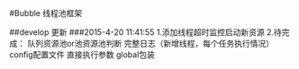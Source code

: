 #Bubble 线程池框架

##develop 更新
###2015-4-20 11:41:55
1.添加线程超时监控启动新资源
2.待完成：
队列资源池or池资源池判断 
完整日志（新增线程，每个任务执行情况）
config配置文件
直接执行参数
global包装
